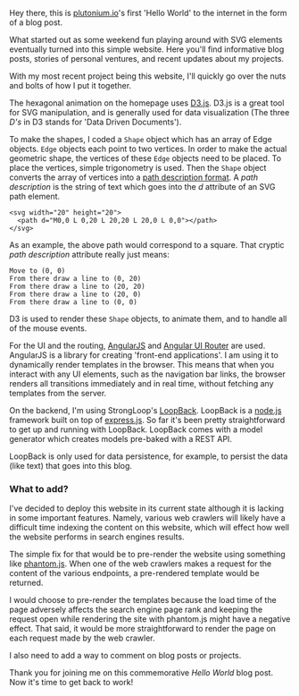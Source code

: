 Hey there, this is [plutonium.io](http://plutonium.io)'s first 'Hello World' to the internet in the form of a blog post.  

What started out as some weekend fun playing around with SVG elements eventually turned into this simple website.  Here you'll find informative blog posts, stories of personal ventures, and recent updates about my projects.  

With my most recent project being this website, I'll quickly go over the nuts and bolts of how I put it together.

The hexagonal animation on the homepage uses [D3.js](http://d3js.org/).  D3.js is a great tool for SVG manipulation, and is generally used for data visualization (The three *D's* in D3 stands for 'Data Driven Documents').

To make the shapes, I coded a `Shape` object which has an array of Edge objects.  `Edge` objects each point to two vertices.  In order to make the actual geometric shape, the vertices of these `Edge` objects need to be placed.  To place the vertices, simple trigonometry is used.  Then the `Shape` object converts the array of vertices into a [path description format](https://developer.mozilla.org/en-US/docs/Web/SVG/Attribute/d).  A *path description* is the string of text which goes into the *d* attribute of an SVG path element.

```
<svg width="20" height="20">
  <path d="M0,0 L 0,20 L 20,20 L 20,0 L 0,0"></path>
</svg>
```
As an example, the above path would correspond to a square.  That cryptic *path description* attribute really just means:
```
Move to (0, 0)
From there draw a line to (0, 20)
From there draw a line to (20, 20)
From there draw a line to (20, 0)
From there draw a line to (0, 0)
```

D3 is used to render these `Shape` objects, to animate them, and to handle all of the mouse events.

For the UI and the routing, [AngularJS](https://angularjs.org) and [Angular UI Router](https://github.com/angular-ui/ui-router) are used.  AngularJS is a library for creating 'front-end applications'.  I am using it to dynamically render templates in the browser.  This means that when you interact with any UI elements, such as the navigation bar links, the browser renders all transitions immediately and in real time, without fetching any templates from the server.

On the backend, I'm using StrongLoop's [LoopBack](http://loopback.io/).  LoopBack is a [node.js](https://nodejs.org/) framework built on top of [express.js](http://expressjs.com/).  So far it's been pretty straightforward to get up and running with LoopBack.  LoopBack comes with a model generator which creates models pre-baked with a REST API.

LoopBack is only used for data persistence, for example, to persist the data (like text) that goes into this blog.

### What to add?
I've decided to deploy this website in its current state although it is lacking in some important features.  Namely, various web crawlers will likely have a difficult time indexing the content on this website, which will effect how well the website performs in search engines results.

The simple fix for that would be to pre-render the website using something like [phantom.js](http://phantomjs.org/).  When one of the web crawlers makes a request for the content of the various endpoints, a pre-rendered template would be returned.

I would choose to pre-render the templates because the load time of the page adversely affects the search engine page rank and keeping the request open while rendering the site with phantom.js might have a negative effect.  That said, it would be more straightforward to render the page on each request made by the web crawler.

I also need to add a way to comment on blog posts or projects.

Thank you for joining me on this commemorative *Hello World* blog post.  Now it's time to get back to work!